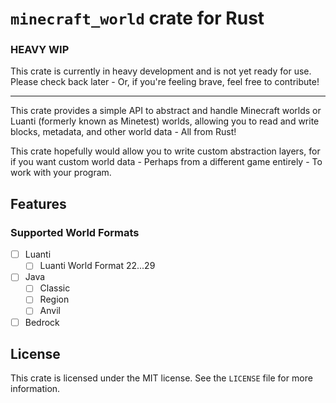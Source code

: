 # `minecraft_world` crate for Rust

### HEAVY WIP

This crate is currently in heavy development and is not yet ready for use. Please check back later - Or, if you're feeling brave, feel free to contribute!

---

This crate provides a simple API to abstract and handle Minecraft worlds or Luanti (formerly known as Minetest) worlds, allowing you to read and write blocks, metadata, and other world data - All from Rust!

This crate hopefully would allow you to write custom abstraction layers, for if you want custom world data - Perhaps from a different game entirely - To work with your program.

## Features

### Supported World Formats

- [ ] Luanti
  - [ ] Luanti World Format 22...29
- [ ] Java
  - [ ] Classic
  - [ ] Region
  - [ ] Anvil
- [ ] Bedrock

## License

This crate is licensed under the MIT license. See the `LICENSE` file for more information.
